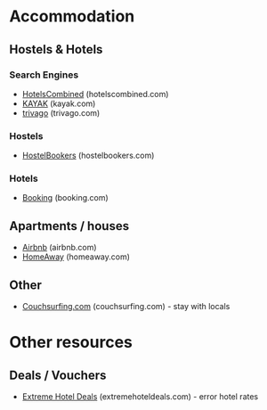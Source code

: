 # Accommodation

## Hostels & Hotels
### Search Engines
* [HotelsCombined](http://www.hotelscombined.com) (hotelscombined.com)
* [KAYAK](http://www.kayak.com/) (kayak.com)
* [trivago](http://www.trivago.com/) (trivago.com)

### Hostels
* [HostelBookers](http://www.hostelbookers.com/) (hostelbookers.com)

### Hotels
* [Booking](http://www.booking.com) (booking.com)

## Apartments / houses
* [Airbnb](https://www.airbnb.cz/) (airbnb.com)
* [HomeAway](http://homeaway.com) (homeaway.com)

## Other
* [Couchsurfing.com](https://www.couchsurfing.com/) (couchsurfing.com) - stay with locals

# Other resources
## Deals / Vouchers
* [Extreme Hotel Deals](http://extremehoteldeals.com/) (extremehoteldeals.com) - error hotel rates

